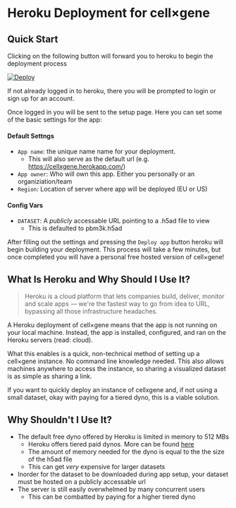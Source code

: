 # Heroku Deployment for cell×gene

## Quick Start

Clicking on the following button will forward you to heroku to begin the deployment process

<a href="https://heroku.com/deploy?template=https://github.com/chanzuckerberg/cellxgene/tree/heroku">
  <img src="https://www.herokucdn.com/deploy/button.svg" alt="Deploy">
</a>

If not already logged in to heroku, there you will be prompted to login or sign up for an account.

Once logged in you will be sent to the setup page. Here you can set some of the basic settings for the app:

#### Default Settngs

- `App name`: the unique name name for your deployment.
  - This will also serve as the default url (e.g. https://cellxgene.herokapp.com/)
- `App owner`: Who will own this app. Either you personally or an organiziation/team
- `Region`: Location of server where app will be deployed (EU or US)

#### Config Vars

- `DATASET`: A _publicly_ accessable URL pointing to a .h5ad file to view
  - This is defaulted to pbm3k.h5ad

After filling out the settings and pressing the `Deploy app` button heroku will begin building your deployment. This process will take a few minutes, but once completed you will have a personal free hosted version of cell×gene!

## What Is Heroku and Why Should I Use It?

> Heroku is a cloud platform that lets companies build, deliver, monitor and scale apps — we're the fastest way to go from idea to URL, bypassing all those infrastructure headaches.

A Heroku deployment of cell×gene means that the app is not running on your local machine. Instead, the app is installed, configured, and ran on the Heroku servers (read: cloud).

What this enables is a quick, non-technical method of setting up a cell×gene instance. No command line knowledge needed. This also allows machines anywhere to access the instance, so sharing a visualized dataset is as simple as sharing a link.

If you want to quickly deploy an instance of cellxgene and, if not using a small dataset, okay with paying for a tiered dyno, this is a viable solution.

## Why Shouldn't I Use It?

- The default free dyno offered by Heroku is limited in memory to 512 MBs
  - Heroku offers tiered paid dynos. More can be found [here](https://www.heroku.com/pricing)
  - The amount of memory needed for the dyno is equal to the the size of the h5ad file
  - This can get _very_ expensive for larger datasets
- Inorder for the dataset to be downloaded during app setup, your dataset must be hosted on a publicly accessable url
- The server is still easily overwhelmed by many concurrent users
  - This can be combatted by paying for a higher tiered dyno
